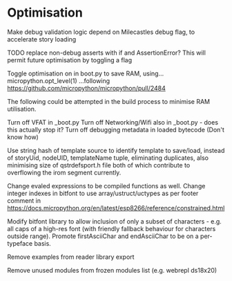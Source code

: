 # Optimisation

Make debug validation logic depend on Milecastles debug flag, to accelerate story loading

TODO replace non-debug asserts with if and AssertionError? This will permit future optimisation by toggling a flag

Toggle optimisation on in boot.py to save RAM, using...
micropython.opt_level(1) 
...following https://github.com/micropython/micropython/pull/2484

The following could be attempted in the build process to minimise RAM utilisation.

Turn off VFAT in _boot.py
Turn off Networking/Wifi also in _boot.py - does this actually stop it?
Turn off debugging metadata in loaded bytecode (Don't know how)

Use string hash of template source to identify template to save/load, instead of storyUid, nodeUID, templateName tuple, eliminating duplicates, also minimising size of qstrdefsport.h file both of which contribute to overflowing the irom segment currently.

Change evaled expressions to be compiled functions as well.
Change integer indexes in bitfont to use array/ustruct/uctypes as per footer comment in https://docs.micropython.org/en/latest/esp8266/reference/constrained.html

Modify bitfont library to allow inclusion of only a subset of characters - e.g. all caps of a high-res font (with friendly fallback behaviour for characters outside range). Promote firstAsciiChar and endAsciiChar to be on a per-typeface basis.

Remove examples from reader library export

Remove unused modules from frozen modules list (e.g. webrepl ds18x20)